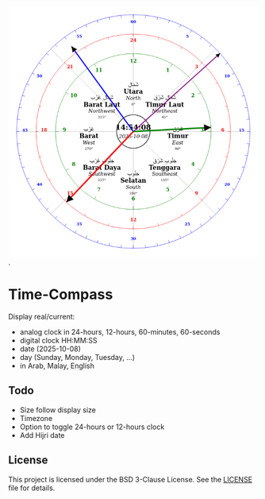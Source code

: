 ![Screenshot](https://github.com/mnajib/time-compass-ext/raw/master/Screenshot_Time_Compass.png).

# Time-Compass
Display real/current:
- analog clock in 24-hours, 12-hours, 60-minutes, 60-seconds
- digital clock HH:MM:SS
- date (2025-10-08)
- day (Sunday, Monday, Tuesday, ...)
- in Arab, Malay, English

## Todo
- Size follow display size
- Timezone
- Option to toggle 24-hours or 12-hours clock
- Add Hijri date

## License
This project is licensed under the BSD 3-Clause License. See the [LICENSE](./LICENSE) file for details.
